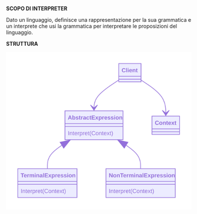 **SCOPO DI INTERPRETER**

Dato un linguaggio, definisce una rappresentazione per la sua grammatica e un interprete che usi la grammatica per interpretare le proposizioni del linguaggio.

**STRUTTURA**

<img src="interpreter.svg">

